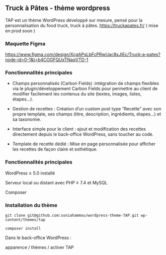 ## Truck à Pâtes - thème wordpress

TAP est un thème WordPress développé sur mesure, pensé pour la personnalisation du food truck, truck à pâtes. https://truckapates.fr/ ( mise en prod soon )

### Maquette Figma
https://www.figma.com/design/XcgAPsLbFcPRwUac8xJlEc/Truck-a-pates?node-id=0-1&t=b4COGFQUxTNaqVTD-1


### Fonctionnalités principales

- Champs personnalisés (Carbon Fields) :intégration de champs flexibles via le plugin/développement Carbon Fields pour permettre au client de modifier facilement les contenus du site (textes, images, listes, étapes…).

-  Gestion de recettes : Création d’un custom post type “Recette” avec son propre template, ses champs (titre, description, ingrédients, étapes…) et sa taxonomie.

- Interface simple pour le client : ajout et modification des recettes directement depuis le back-office WordPress, sans toucher au code.

- Template de recette dédié : Mise en page personnalisée pour afficher les recettes de façon claire et esthétique.



### Fonctionnalités principales

WordPress ≥ 5.0 installé

Serveur local ou distant avec PHP ≥ 7.4 et MySQL

Composer 


### Installation du thème

```
git clone git@github.com:soniahammou/wordpress-theme-TAP.git wp-content/themes/tap

composer install

```


Dans le back-office WordPress :

apparence / thèmes / activer TAP



